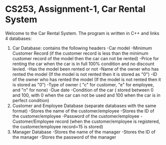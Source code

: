 # CS253, Assignment-1, Car Rental System

Welcome to the Car Rental System. The program is written in C++ and links 4 databases:
1. Car Database: contains the following headers
   -Car model
   -Minimum Customer Record (if the customer record is less than the minimum customer record of the model then the car can not be rented)
   -Price for renting the car when the car is in full 100% condition and no discount levied.
   -Has the model been rented or not
   -Name of the owner who has rented the model (If the model is not rented then it is stored as "0")
   -ID of the owner who has rented the model (If the model is not rented then it is stored as "0")
   -Type of owner ( "c" for customer, "e" for employee, and "n" for none)
   -Due date
   -Condition of the car ( stored between 0 and 100, with 0 when the car can not be used and 100 when the car is in perfect condition)
2. Customer and Employee Database (separate databases with the same format)
   -Stores the name of the customer/employee
   -Stores the ID of the customer/employee
   -Password of the customer/employee
   -Customer/Employee record (when the customer/employee is registered, the customer/employee record=15 is stored)
3. Manager Database
   -Stores the name of the manager
   -Stores the ID of the manager
   -Stores the password of the manager
